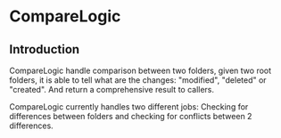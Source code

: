 # CompareLogic #
## Introduction ##
CompareLogic handle comparison between two folders, given two root folders, it is able to tell what are the changes: "modified", "deleted" or "created". And return a comprehensive result to callers.

CompareLogic currently handles two different jobs: Checking for differences between folders and checking for conflicts between 2 differences.